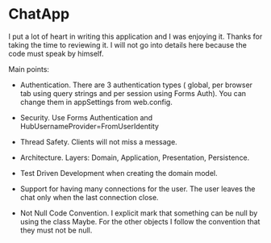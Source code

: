 # ChatApp

I put a lot of heart in writing this application and I was enjoying it. Thanks for taking the time to reviewing it. I will not go into details here because the code must speak by himself.

Main points:

- Authentication. There are 3 authentication types ( global, per browser tab using query strings and per session using Forms Auth). You can change them in appSettings from web.config.

- Security. Use Forms Authentication and HubUsernameProvider=FromUserIdentity 

- Thread Safety. Clients will not miss a message.

- Architecture. Layers: Domain, Application, Presentation, Persistence. 

- Test Driven Development when creating the domain model.

- Support for having many connections for the user. The user leaves the chat only when the last connection close.

- Not Null Code Convention. I explicit mark that something can be null by using the class Maybe. For the other objects I follow the convention that they must not be null.
